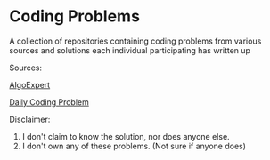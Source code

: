 # Coding Problems

A collection of repositories containing coding problems from various sources and solutions each individual participating has written up

Sources:

[AlgoExpert](https://www.algoexpert.io/product)

[Daily Coding Problem](https://www.dailycodingproblem.com/)

Disclaimer:

1) I don't claim to know the solution, nor does anyone else.
2) I don't own any of these problems. (Not sure if anyone does)
